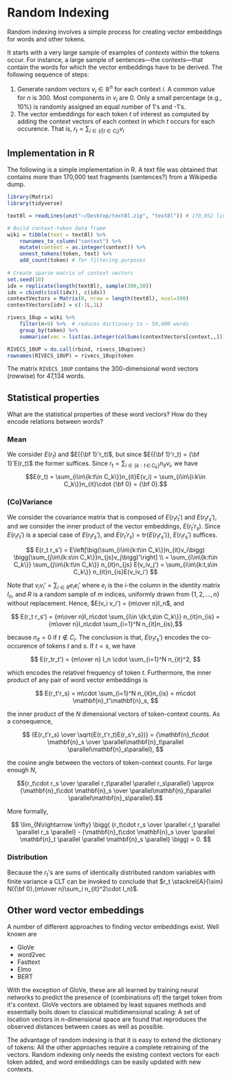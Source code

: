 

# Random Indexing

Random indexing involves a simple process for creating vector embeddings for words and other tokens.

It starts with a very large sample of examples of *contexts* within the tokens occur. For instance, a large sample of sentences—the contexts—that contain the words for which the vector embeddings have to be derived. The following sequence of steps:

1. Generate random vectors $v_i \in \mathbb{R}^n$ for each context $i$. A common value for $n$ is 300. Most components in $v_i$ are 0. Only a small percentage (e.g., 10%) is randomly assigned an equal number of 1's and -1's.
2. The vector embeddings for each token $t$ of interest as computed by adding the context vectors of each context in which $t$ occurs for each occurence. That is, $r_t = \sum_{i \in \{i|t\in C_i\}} v_i$


## Implementation in R

The following is a simple implementation in R. A text file was obtained that contains more than 170,000 text fragments (sentences?) from a Wikipedia dump.

```r
library(Matrix)
library(tidyverse)

text8l = readLines(unz("~/Desktop/text8l.zip", "text8l")) # 170,052 lines of text

# Build context-token data frame
wiki = tibble(text = text8l) %>% 
	rownames_to_column("context") %>% 
	mutate(context = as.integer(context)) %>% 
	unnest_tokens(token, text) %>% 
	add_count(token) # for filtering purposes
	
# Create sparse matrix of context vectors
set.seed(10)
idx = replicate(length(text8l), sample(300,30))
idx = cbind(c(col(idx)), c(idx))
contextVectors = Matrix(0, nrow = length(text8l), ncol=300)
contextVectors[idx] = c(-1L,1L)

rivecs_10up = wiki %>% 
	filter(n>9) %>%  # reduces dictionary to ~ 50,000 words
	group_by(token) %>% 
	summarise(vec = list(as.integer(colSums(contextVectors[context,,]))))

RIVECS_10UP = do.call(rbind, rivecs_10up$vec)
rownames(RIVECS_10UP) = rivecs_10up$token
```

The matrix `RIVECS_10UP` contains the 300-dimensional word vectors (rowwise) for 47,134 words.

## Statistical properties 

What are the statistical properties of these word vectors? How do they encode relations between words?

### Mean

We consider $E(r_t)$ and $E({\bf 1}'r_t)$, but since $E({\bf 1}'r_t) = {\bf 1}'E(r_t)$ the former suffices. Since $r_t = \sum_{i\in\{k:t\,\in\,C_k\}}n_{it}v_i,$
we have $$E(r_t) = \sum_{i\in\{k:t\in C_k\}}n_{it}E(v_i) = \sum_{i\in\{i:k\in C_k\}}n_{it}\cdot {\bf 0} = {\bf 0}.$$

### (Co)Variance

We consider the covariance matrix that is composed of $E(r_tr_t')$ and $E(r_tr_s')$, and we consider the inner product of the vector embeddings, $E(r_t'r_s)$. Since $E(r_t r_t')$ is a special case of $E(r_t r_s')$, and $E(r_t'r_s) = \mathrm{tr}\{E(r_t r_s')\}$, $E(r_t r_s')$ suffices.

$$ E(r_t r_s') = 
E\left[\big(\sum_{i\in\{k:t\in C_k\}}n_{it}v_i\bigg) \bigg(\sum_{j\in\{k:s\in C_k\}}n_{js}v_j\bigg)'\right] \\ 
= \sum_{i\in\{k:t\in C_k\}} \sum_{j\in\{k:t\in C_k\}} n_{it}n_{js} E(v_iv_j') 
= \sum_{i\in\{k:t,s\in C_k\}} n_{it}n_{is}E(v_iv_i')
$$

Note that $v_iv_i' = \sum_{i \in R} e_i e_i'$ where $e_i$ is the $i$-the column in the identity matrix $I_n$, and $R$ is a random sample of $m$ indices, uniformly drawn from $\{1, 2,\ldots, n\}$ without replacement. Hence, $E(v_i v_i') = {m\over n}I_n$, and

$$ 
E(r_t r_s') = {m\over n}I_n\cdot \sum_{i\in \{k:t,s\in C_k\}} n_{it}n_{is}
= {m\over n}I_n\cdot \sum_{i=1}^N n_{it}n_{is},$$

because $n_{it} = 0$ if $t\not\in C_i$. The conclusion is that, $E(r_t r_s')$ encodes the co-occurence of tokens $t$ and $s$. If $t=s$, we have 

$$
E(r_tr_t') = {m\over n} I_n \cdot \sum_{i=1}^N n_{it}^2,
$$

which encodes the relativel frequency of token $t$. Furthermore, the inner product of any pair of word vector embeddings is

$$
E(r_t'r_s) = m\cdot \sum_{i=1}^N n_{it}n_{is} = m\cdot \mathbf{n}_t'\mathbf{n}_s,
$$

the inner product of the $N$ dimensional vectors of token-context counts. As a consequence, 

$$
{E(r_t'r_s) \over \sqrt{E(r_t'r_t)E(r_s'r_s})} = {\mathbf{n}_t\cdot \mathbf{n}_s \over \parallel\mathbf{n}_t\parallel \parallel\mathbf{n}_s\parallel},
$$

the cosine angle between the vectors of token-context counts. For large enough $N$, 

$${r_t\cdot r_s \over \parallel r_t\parallel \parallel r_s\parallel} \approx {\mathbf{n}_t\cdot \mathbf{n}_s \over \parallel\mathbf{n}_t\parallel \parallel\mathbf{n}_s\parallel}.$$

More formally,

$$ \lim_{N\rightarrow \infty} \bigg( {r_t\cdot r_s \over \parallel r_t \parallel \parallel r_s \parallel} - {\mathbf{n}_t\cdot \mathbf{n}_s \over \parallel \mathbf{n}_t \parallel \parallel \mathbf{n}_s \parallel} \bigg) = 0. $$


### Distribution

Because the $r_t$'s are sums of identically distributed random variables with finite variance a CLT can be invoked to conclude that  $r_t \stackrel{A}{\sim} N({\bf 0},{m\over n}\sum_i n_{it}^2\cdot I_n)$.

## Other word vector embeddings

A number of different approaches to finding vector embeddings exist. Well known are

- GloVe
- word2vec
- Fasttext
- Elmo
- BERT

With the exception of GloVe, these are all learned by training neural networks to predict the presence of (combinations of) the target token from it's context. GloVe vectors are obtained by least squares methods and essentially boils down to classical multidimensional scaling: A set of location vectors in n-dimensional space are found that reproduces the observed distances between cases as well as possible.

The advantage of random indexing is that it is easy to extend the dictionary of tokens: All the other approaches require a complete retraining of the vectors. Random indexing only needs the existing context vectors for each token added, and word embeddings can be easily updated with new contexts.

<!--stackedit_data:
eyJwcm9wZXJ0aWVzIjoidGl0bGU6IFJhbmRvbSBJbmRleGluZy
B2ZWN0b3JzXG5hdXRob3I6IFJhb3VsIEdyYXNtYW5cbmRhdGU6
ICdTdW4gT2N0IDIwIDIwMTkgMTM6MjQ6MDAgR01UKzAyMDAgKE
NlbnRyYWwgRXVyb3BlYW4gU3VtbWVyIFRpbWUpJ1xudGFnczog
J3JhbmRvbSBpbmRleGluZywgd29yZCB2ZWN0b3JzLCBlbWJlZG
RpbmdzJ1xuIiwiaGlzdG9yeSI6Wy0xMTg3NzQ4MTY5LDEzMjcz
NDEyMDZdfQ==
-->